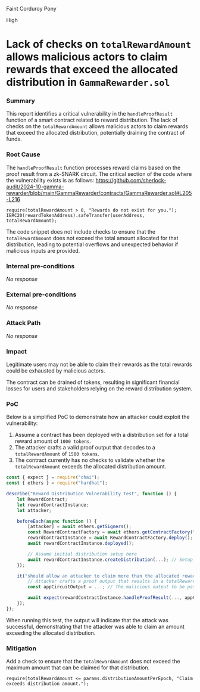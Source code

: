 Faint Corduroy Pony

High

# Lack of checks on `totalRewardAmount` allows malicious actors to claim rewards that exceed the allocated distribution in `GammaRewarder.sol`

### Summary

This report identifies a critical vulnerability in the `handleProofResult` function of a smart contract related to reward distribution. The lack of checks on the `totalRewardAmount` allows malicious actors to claim rewards that exceed the allocated distribution, potentially draining the contract of funds.

### Root Cause

The `handleProofResult` function processes reward claims based on the proof result from a zk-SNARK circuit. The critical section of the code where the vulnerability exists is as follows:
https://github.com/sherlock-audit/2024-10-gamma-rewarder/blob/main/GammaRewarder/contracts/GammaRewarder.sol#L205-L216
```solidity
require(totalRewardAmount > 0, "Rewards do not exist for you.");
IERC20(rewardTokenAddress).safeTransfer(userAddress, totalRewardAmount);
```
The code snippet does not include checks to ensure that the `totalRewardAmount` does not exceed the total amount allocated for that distribution, leading to potential overflows and unexpected behavior if malicious inputs are provided.

### Internal pre-conditions

_No response_

### External pre-conditions

_No response_

### Attack Path

_No response_

### Impact

Legitimate users may not be able to claim their rewards as the total rewards could be exhausted by malicious actors.

The contract can be drained of tokens, resulting in significant financial losses for users and stakeholders relying on the reward distribution system.

### PoC

Below is a simplified PoC to demonstrate how an attacker could exploit the vulnerability:
1. Assume a contract has been deployed with a distribution set for a total reward amount of `1000 tokens`.
2. The attacker crafts a valid proof output that decodes to a `totalRewardAmount` of `1500 tokens`.
3. The contract currently has no checks to validate whether the `totalRewardAmount` exceeds the allocated distribution amount.
```javascript
const { expect } = require("chai");
const { ethers } = require("hardhat");

describe("Reward Distribution Vulnerability Test", function () {
    let RewardContract;
    let rewardContractInstance;
    let attacker;

    beforeEach(async function () {
        [attacker] = await ethers.getSigners();
        const RewardContractFactory = await ethers.getContractFactory("RewardContract");
        rewardContractInstance = await RewardContractFactory.deploy();
        await rewardContractInstance.deployed();

        // Assume initial distribution setup here
        await rewardContractInstance.createDistribution(...); // Setup a distribution with allocated 1000 tokens
    });

    it("should allow an attacker to claim more than the allocated reward", async function () {
        // Attacker crafts a proof output that results in a totalRewardAmount of 1500
        const appCircuitOutput = ...; // The malicious output to be passed

        await expect(rewardContractInstance.handleProofResult(..., appCircuitOutput)).to.changeTokenBalance(rewardToken, attacker, 1500);
    });
});
```
When running this test, the output will indicate that the attack was successful, demonstrating that the attacker was able to claim an amount exceeding the allocated distribution.

### Mitigation

Add a check to ensure that the `totalRewardAmount` does not exceed the maximum amount that can be claimed for that distribution.
```solidity
require(totalRewardAmount <= params.distributionAmountPerEpoch, "Claim exceeds distribution amount.");
```